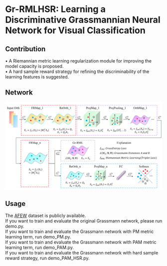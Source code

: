 # Gr-RMLHSR: Learning a Discriminative Grassmannian Neural Network for Visual Classification
## Contribution
>
• A Riemannian metric learning regularization module for improving the model capacity is proposed.<br />
• A hard sample reward strategy for refining the discriminability of the learning features is suggested.
> 
## Network
![](https://github.com/Eason-Bao/Gr-RMLHSR/blob/main/Network.png)

## Usage
The [AFEW](https://data.vision.ee.ethz.ch/zzhiwu/ManifoldNetData/SPDData/AFEW_SPD_data.zip) dataset is publicly available.<br />
If you want to train and evaluate the original Grassmann network, please run demo.py.<br />
If you want to train and evaluate the Grassmann network with PM metric learning term, run demo_PM.py.<br />
If you want to train and evaluate the Grassmann network with PAM metric learning term, run demo_PAM.py.<br />
If you want to train and evaluate the Grassmann network with hard sample reward strategy, run demo_PAM_HSR.py.
